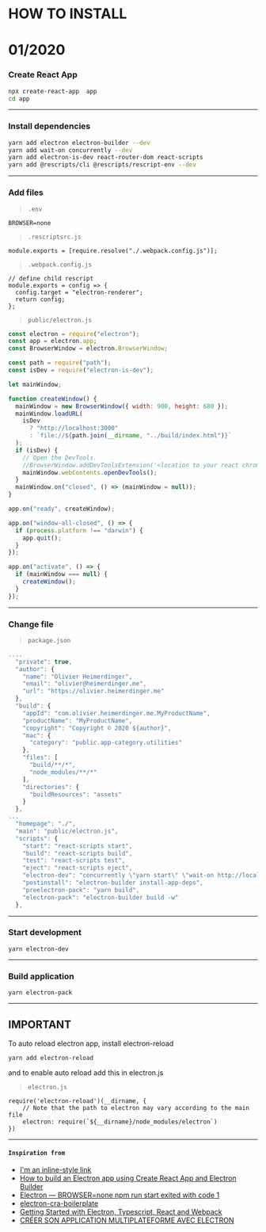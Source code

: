 # HOW TO INSTALL
# 01/2020

### Create React App

```sh
npx create-react-app  app
cd app
```
***
### Install dependencies
```sh
yarn add electron electron-builder --dev
yarn add wait-on concurrently --dev
yarn add electron-is-dev react-router-dom react-scripts
yarn add @rescripts/cli @rescripts/rescript-env --dev
```
***
### Add files
> `.env`
```
BROWSER=none

```
> `.rescriptsrc.js`
```
module.exports = [require.resolve("./.webpack.config.js")];

```
> `.webpack.config.js`
```
// define child rescript
module.exports = config => {
  config.target = "electron-renderer";
  return config;
};
```
> `public/electron.js`
```javascript
const electron = require("electron");
const app = electron.app;
const BrowserWindow = electron.BrowserWindow;

const path = require("path");
const isDev = require("electron-is-dev");

let mainWindow;

function createWindow() {
  mainWindow = new BrowserWindow({ width: 900, height: 680 });
  mainWindow.loadURL(
    isDev
      ? "http://localhost:3000"
      : `file://${path.join(__dirname, "../build/index.html")}`
  );
  if (isDev) {
    // Open the DevTools.
    //BrowserWindow.addDevToolsExtension('<location to your react chrome extension>');
    mainWindow.webContents.openDevTools();
  }
  mainWindow.on("closed", () => (mainWindow = null));
}

app.on("ready", createWindow);

app.on("window-all-closed", () => {
  if (process.platform !== "darwin") {
    app.quit();
  }
});

app.on("activate", () => {
  if (mainWindow === null) {
    createWindow();
  }
});
```
***
### Change file
> `package.json`
```javascript
....
  "private": true,
  "author": {
    "name": "Olivier Heimerdinger",
    "email": "olivier@heimerdinger.me",
    "url": "https://olivier.heimerdinger.me"
  },
  "build": {
    "appId": "com.olivier.heimerdinger.me.MyProductName",
    "productName": "MyProductName",
    "copyright": "Copyright © 2020 ${author}",
    "mac": {
      "category": "public.app-category.utilities"
    },
    "files": [
      "build/**/*",
      "node_modules/**/*"
    ],
    "directories": {
      "buildResources": "assets"
    }
  },
...
  "homepage": "./",
  "main": "public/electron.js",
  "scripts": {
    "start": "react-scripts start",
    "build": "react-scripts build",
    "test": "react-scripts test",
    "eject": "react-scripts eject",
    "electron-dev": "concurrently \"yarn start\" \"wait-on http://localhost:3000 && electron .\"",
    "postinstall": "electron-builder install-app-deps",
    "preelectron-pack": "yarn build",
    "electron-pack": "electron-builder build -w"
  },
```
***
### Start development
```
yarn electron-dev
```
***
### Build application
```
yarn electron-pack
```
***
## IMPORTANT
To auto reload electron app, install electron-reload
```
yarn add electron-reload
```
and to enable auto reload add this in electron.js
> `electron.js`
```
require('electron-reload')(__dirname, {
    // Note that the path to electron may vary according to the main file
    electron: require(`${__dirname}/node_modules/electron`)
})
```
***
#### `Inspiration from`
* [I'm an inline-style link](https://www.google.com)
* [How to build an Electron app using Create React App and Electron Builder](https://www.codementor.io/@randyfindley/how-to-build-an-electron-app-using-create-react-app-and-electron-builder-ss1k0sfer)
* [Electron — BROWSER=none npm run start exited with code 1](https://medium.com/@atul15r/electron-browser-none-npm-run-start-exited-with-code-1-b95420c9eeda)
* [electron-cra-boilerplate](https://github.com/rgfindl/electron-cra-boilerplate)
* [Getting Started with Electron, Typescript, React and Webpack](https://www.sitepen.com/blog/getting-started-with-electron-typescript-react-and-webpack/)
* [CRÉER SON APPLICATION MULTIPLATEFORME AVEC ELECTRON](https://www.softfluent.fr/blog/creer-application-multiplateforme-avec-electron/)
